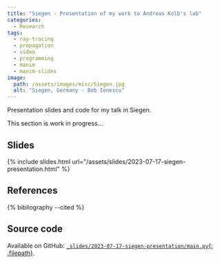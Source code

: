 ```yaml
---
title: "Siegen - Presentation of my work to Andreas Kolb's lab"
categories:
  - Research
tags:
  - ray-tracing
  - propagation
  - video
  - programming
  - manim
  - manim-slides
image:
  path: /assets/images/misc/Siegen.jpg
  alt: "Siegen, Germany - Bob Ionescu"
---
```


Presentation slides and code for my talk in Siegen.

<!--more-->

This section is work in progress...

Slides
------

{% include slides.html url="/assets/slides/2023-07-17-siegen-presentation.html" %}

References
----------

{% bibliography --cited %}

Source code
-----------

Available on GitHub:
[`_slides/2023-07-17-siegen-presentation/main.py`{: .filepath}](https://github.com/jeertmans/jeertmans.github.io/blob/main/_slides/2023-07-17-siegen-presentation/main.py).
